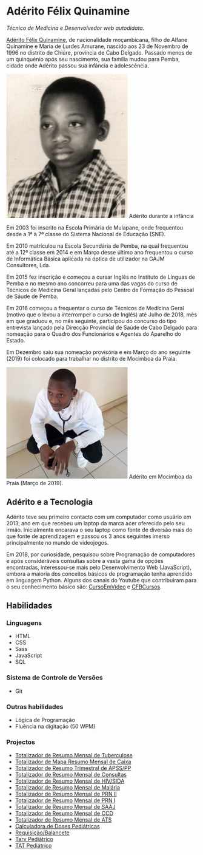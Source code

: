 # Adérito Félix Quinamine

_Técnico de Medicina e Desenvolvedor web autodidata._

[Adérito Félix Quinamine](https://quinamine.github.io/aderito-felix-quinamine/index.html), de nacionalidade moçambicana, filho de Alfane Quinamine e Maria de Lurdes Amurane, nascido aos 23 de Novembro de 1996 no distrito de Chiúre, província de Cabo Delgado. Passado menos de um quinquénio após seu nascimento, sua família mudou para Pemba, cidade onde Adérito passou sua infância e adolescência.

![Adérito durante a infância.](imagens/aderito-na-infancia.jpg)
Adérito durante a infância

Em 2003 foi inscrito na Escola Primária de Mulapane, onde frequentou desde a 1ª à 7ª classe do Sistema Nacional de Educação (SNE).

Em 2010 matriculou na Escola Secundária de Pemba, na qual frequentou até a 12ª classe em 2014 e em Março desse último ano frequentou o curso de Informática Básica aplicada na óptica de utilizador na GAJM Consultores, Lda.

Em 2015 fez inscrição e começou a cursar Inglês no Instituto de Línguas de Pemba e no mesmo ano concorreu para uma das vagas do curso de Técnicos de Medicina Geral lançadas pelo Centro de Formação do Pessoal de Sáude de Pemba.

Em 2016 começou a frequentar o curso de Técnicos de Medicina Geral (motivo que o levou a interromper o curso de Inglês) até Julho de 2018, mês em que graduou e, no mês seguinte, participou do concurso do tipo entrevista lançado pela Direcção Provincial de Saúde de Cabo Delgado para nomeação para o Quadro dos Funcionários e Agentes do Aparelho do Estado.

Em Dezembro saiu sua nomeação provisória e em Março do ano seguinte (2019) foi colocado para trabalhar no distrito de Mocimboa da Praia.

![Adérito durante a infância.](imagens/aderito-em-mocimboa-da-praia.jpg)
Adérito em Mocimboa da Praia (Março de 2019).

## Adérito e a Tecnologia

Adérito teve seu primeiro contacto com um computador como usuário em 2013, ano em que recebeu um laptop da marca acer oferecido pelo seu irmão. Inicialmente encarava o seu laptop como fonte de diversão mais do que fonte de aprendizagem e passou os 3 anos seguintes imerso principalmente no mundo de videojogos.

Em 2018, por curiosidade, pesquisou sobre Programação de computadores e após consideráveis consultas sobre a vasta gama de opções encontradas, interessou-se mais pelo Desenvolvimento Web (JavaScript), embora a maioria dos conceitos básicos de programação tenha aprendido em linguagem Python. Alguns dos canais do Youtube que contribuiram para o seu conhecimento básico são: [CursoEmVideo](https://www.youtube.com/user/cursosemvideo) e [CFBCursos](https://www.youtube.com/user/cfbcursos).

## Habilidades

### Linguagens
* HTML
* CSS
* Sass
* JavaScript
* SQL

### Sistema de Controle de Versões
* Git

### Outras habilidades
* Lógica de Programação
* Fluência na digitação (50 WPM)

### Projectos
* [Totalizador de Resumo Mensal de Tuberculose](https://quinamine.github.io/totalizador-de-resumo-mensal-de-tuberculose/index.html)
* [Totalizador de Mapa Resumo Mensal de Caixa](https://quinamine.github.io/totalizador-de-mapa-resumo-mensal-de-caixa/index.html)
* [Totalizador de Resumo Trimestral de APSS/PP](https://quinamine.github.io/totalizador-de-resumo-trimestral-de-apss-e-pp/index.html)
* [Totalizador de Resumo Mensal de Consultas](https://quinamine.github.io/totalizador-de-resumo-mensal-de-consultas/index.html)
* [Totalizador de Resumo Mensal de HIV/SIDA](https://quinamine.github.io/totalizador-de-resumo-mensal-de-hiv-e-sida/index.html)
* [Totalizador de Resumo Mensal de Malária](https://quinamine.github.io/totalizador-de-resumo-mensal-de-malaria/index.html)
* [Totalizador de Resumo Mensal de PRN II](https://quinamine.github.io/totalizador-de-resumo-mensal-de-prn-ii/index.html)
* [Totalizador de Resumo Mensal de PRN I](https://quinamine.github.io/totalizador-de-resumo-mensal-de-prn-i/index.html)
* [Totalizador de Resumo Mensal de SAAJ](https://quinamine.github.io/totalizador-de-resumo-mensal-de-saaj/index.html)
* [Totalizador de Resumo Mensal de CCD](https://quinamine.github.io/totalizador-de-resumo-mensal-de-ccd/index.html)
* [Totalizador de Resumo Mensal de ATS](https://quinamine.github.io/totalizador-de-resumo-mensal-de-ats/index.html)
* [Calculadora de Doses Pediátricas](https://quinamine.github.io/calculadora-de-doses-pediatricas/index.html)
* [Requisição/Balancete](https://quinamine.github.io/requisicao-balancete/index.html)
* [Tarv Pediátrico](https://quinamine.github.io/tarv-pediatrico/index.html)
* [TAT Pediátrico](https://quinamine.github.io/tat-pediatrico/index.html)